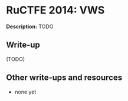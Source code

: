 # RuCTFE 2014: VWS

**Description:**
TODO

## Write-up

(TODO)

## Other write-ups and resources

* none yet
